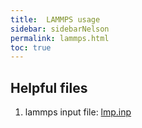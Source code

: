 ```yaml
---
title:  LAMMPS usage
sidebar: sidebarNelson
permalink: lammps.html
toc: true
---
```



## Helpful files



1. lammps input file: [lmp.inp][lammpsinput]






[lammpsinput]: https://byui-physics.github.io/pages/Faculty/NelsonL/materialsResearch/lmp.inp

